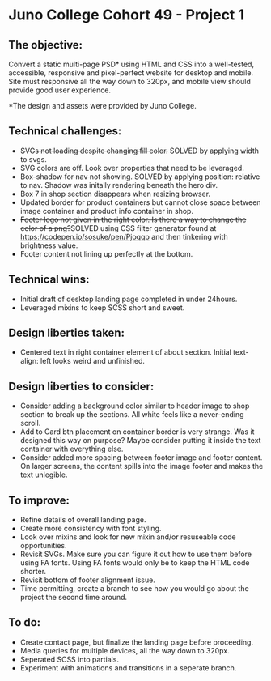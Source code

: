 # Juno College Cohort 49 - Project 1

## The objective: 

Convert a static multi-page PSD* using HTML and CSS into a well-tested, accessible, responsive and pixel-perfect website for desktop and mobile. Site must responsive all the way down to 320px, and mobile view should provide good user experience.  

*The design and assets were provided by Juno College. 

## Technical challenges: 
- ~~SVGs not loading despite changing fill color.~~ SOLVED by applying width to svgs. 
- SVG colors are off. Look over properties that need to be leveraged. 
- ~~Box-shadow for nav not showing.~~ SOLVED by applying position: relative to nav. Shadow was initally rendering beneath the hero div. 
- Box 7 in shop section disappears when resizing browser. 
- Updated border for product containers but cannot close space between image container and product info container in shop. 
- ~~Footer logo not given in the right color. Is there a way to change the color of a png?~~SOLVED using CSS filter generator found at https://codepen.io/sosuke/pen/Pjoqqp and then tinkering with brightness value.
- Footer content not lining up perfectly at the bottom. 

## Technical wins: 
- Initial draft of desktop landing page completed in under 24hours.
- Leveraged mixins to keep SCSS short and sweet.  

## Design liberties taken: 

- Centered text in right container element of about section. Initial text-align: left looks weird and unfinished. 

## Design liberties to consider:

- Consider adding a background color similar to header image to shop section to break up the sections. All white feels like a never-ending scroll. 
- Add to Card btn placement on container border is very strange. Was it designed this way on purpose? Maybe consider putting it inside the text container with everything else. 
- Consider added more spacing between footer image and footer content. On larger screens, the content spills into the image footer and makes the text unlegible. 

## To improve:
- Refine details of overall landing page. 
- Create more consistency with font styling. 
- Look over mixins and look for new mixin and/or resuseable code opportunities. 
- Revisit SVGs. Make sure you can figure it out how to use them before using FA fonts. Using FA fonts would only be to keep the HTML code shorter. 
- Revisit bottom of footer alignment issue. 
- Time permitting, create a branch to see how you would go about the project the second time around. 

## To do:
- Create contact page, but finalize the landing page before proceeding.
- Media queries for multiple devices, all the way down to 320px. 
- Seperated SCSS into partials. 
- Experiment with animations and transitions in a seperate branch. 


